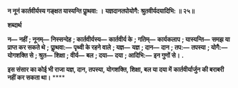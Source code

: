 **न नूनं कार्तवीर्यस्य गङ्क्षत यास्यन्ति पाॢथवा: ।** **यज्ञदानतपोयोगै: श्रुतवीर्यदयादिभि: ॥ २५॥** 

**शब्दार्थ** 

**न—** **नहीं** **; नूनम्—** **निस्सन्देह** **; कार्तवीर्यस्य—** **कार्तवीर्य के** **; गतिम्—** **कार्यकलाप** **; यास्यन्ति—** **समझ या प्राप्त कर सकते थे** **;** **पाॢथवा:—** **पृथ्वी के रहने वाले** **; यज्ञ—** **यज्ञ** **; दान—** **दान** **; तप:—** **तपस्या** **; योगै:—** **योगशक्ति से** **; श्रुत—** **शिक्षा** **; वीर्य—** **बल** **; दया—** **दया** **; आदिभि:—** **इन गुणों से।** **.** 

**इस संसार का कोई भी राजा यज्ञ, दान, तपस्या, योगशक्ति, शिक्षा, बल या दया में** **कार्तवीर्यार्जुन की बराबरी नहीं कर सकता था।** **** 